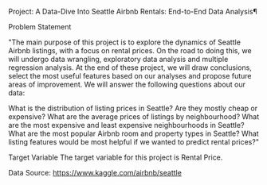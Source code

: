 Project: A Data-Dive Into Seattle Airbnb Rentals: End-to-End Data Analysis¶

Problem Statement


"The main purpose of this project is to explore the dynamics of Seattle Airbnb listings, with a focus on rental prices. On the road to doing this, we will undergo data wrangling, exploratory data analysis and multiple regression analysis. At the end of these project, we will draw conclusions, select the most useful features based on our analyses and propose future areas of improvement. We will answer the following questions about our data:

What is the distribution of listing prices in Seattle? Are they mostly cheap or expensive?
What are the average prices of listings by neighbourhood? What are the most expensive and least expensive neighbourhoods in Seattle?
What are the most popular Airbnb room and property types in Seattle?
What listing features would be most helpful if we wanted to predict rental prices?"


Target Variable
The target variable for this project is Rental Price.

Data Source: https://www.kaggle.com/airbnb/seattle


